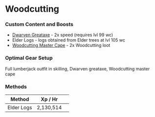 # Woodcutting

### **Custom Content and Boosts**

* [Dwarven Greataxe](../custom-items/equippables.md#dwarven-tools) - 2x speed (requires lvl 99 wc)
* Elder Logs - logs obtained from Elder trees at lvl 105 wc
* [Woodcutting Master Cape](../custom-items/equippables.md#master-capes) - 2x Woodcutting loot

### Optimal Gear Setup

Full lumberjack outfit in skilling, Dwarven greataxe, Woodcutting master cape

### Methods

<table><thead><tr><th>Method</th><th>Xp / Hr</th><th data-hidden></th></tr></thead><tbody><tr><td>Elder Logs</td><td>2,130,514</td><td></td></tr></tbody></table>
